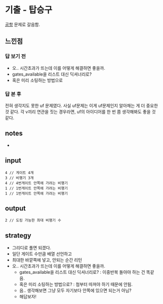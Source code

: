 # 기출 - 탑승구
[공항](https://www.acmicpc.net/problem/10775) 문제로 갈음함.

## 느낀점
### 답 보기 전
  * 오.. 시간초과가 뜨는데 이를 어떻게 해결하면 좋을까.
  * gates_available을 리스트 대신 딕셔너리로?
  * 혹은 미리 소팅하는 방법으로
### 답 본 후
전혀 생각지도 못한 uf 문제였다. 사실 uf문제는 이게 uf문제인지 알아채는 게 더 중요한 것 같다. 각 v끼리 연관을 짓는 경우라면, uf의 아이디어를 한 번 쯤 생각해봐도 좋을 것 같다.

## notes
* 

## input
```
4 // 게이트 4개
3 // 비행기 3개
4 // 4번게이트 안쪽에 가려는 비행기
1 // 1번게이트 안쪽에 가려는 비행기
1 // 1번게이트 안쪽에 가려는 비행기
```

## output
```
2 // 도킹 가능한 최대 비행기 수
```

## strategy
* 그리디로 풀면 되겠다.
* 일단 게이트 수만큼 배열 선언하고
* 최대한 바깥쪽에 넣고, 안되는 순간 리턴
* 오.. 시간초과가 뜨는데 이를 어떻게 해결하면 좋을까.
  * gates_available을 리스트 대신 딕셔너리로? : 이중반복 돌아야 하는 건 똑같음.
  * 혹은 미리 소팅하는 방법으로? : 첨부터 따져야 하기 때문에 안됨.
  * 음.. 생각해보면 그냥 모두 자기보다 안쪽에 있으면 되는거 아님?
  * 해답보자!
